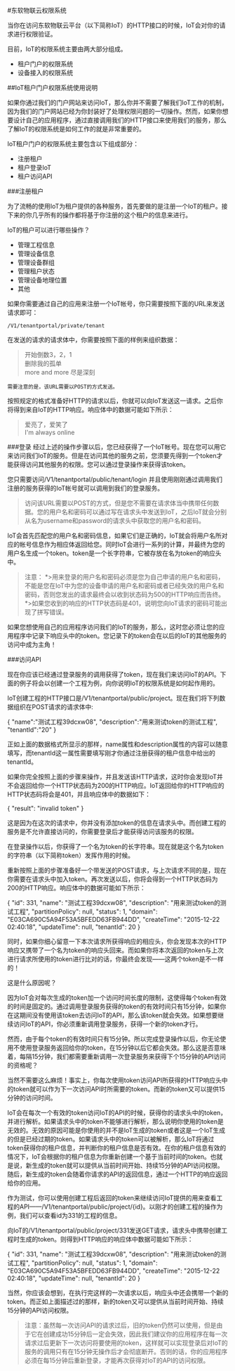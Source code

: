 #东软物联云权限系统

当你在访问东软物联云平台（以下简称IoT）的HTTP接口的时候，IoT会对你的请求进行权限验证。  

目前，IoT的权限系统主要由两大部分组成。  

* 租户门户的权限系统
* 设备接入的权限系统



##IoT租户门户权限系统使用说明

如果你通过我们的门户网站来访问IoT，那么你并不需要了解我们IoT工作的机制，因为我们的门户网站已经为你封装好了处理权限问题的一切操作。然而，如果你想要设计自己的应用程序，通过直接调用我们的HTTP接口来使用我们的服务，那么了解IoT的权限系统是如何工作的就是非常重要的。  


IoT租户门户的权限系统主要包含以下组成部分：  

* 注册租户
* 租户登录IoT
* 租户访问API

###注册租户

为了流畅的使用IoT为租户提供的各种服务，首先要做的是注册一个IoT的租户。接下来的你几乎所有的操作都将基于你注册的这个租户的信息来进行。  

IoT的租户可以进行哪些操作？  

* 管理工程信息
* 管理设备信息
* 管理设备群组
* 管理租户状态
* 管理设备地理位置
* 其他

如果你需要通过自己的应用来注册一个IoT帐号，你只需要按照下面的URL来发送请求即可：  

    /V1/tenantportal/private/tenant

在发送的请求的请求体中，你需要按照下面的样例来组织数据：  

>开始倒数3，2，1  
删除我的孤单  
more and more 尽是深刻

    需要注意的是，该URL需要以POST的方式发送。

按照规定的格式准备好HTTP的请求以后，你就可以向IoT发送这一请求。之后你将得到来自IoT的HTTP响应。响应体中的数据可能如下所示：  

>爱亮了，爱笑了  
I'm always online

###登录
经过上述的操作步骤以后，您已经获得了一个IoT帐号。现在您可以用它来访问我们IoT的服务。但是在访问其他的服务之前，您须要先得到一个token才能获得访问其他服务的权限。您可以通过登录操作来获得该token。  

您只需要访问/V1/tenantportal/public/tenant/login 并且使用刚刚通过调用我们注册的服务获得的IoT帐号就可以调用到我们的登录服务。
>访问该URL需要以POST的方式，但是您不需要在请求体当中携带任何数据。您的用户名和密码可以通过写在请求头中发送到IoT，之后IoT就会分别从名为username和password的请求头中获取您的用户名和密码。

IoT会首先匹配您的用户名和密码信息，如果它们是正确的，IoT就会将用户名所对应的帐号信息作为相应体返回给您。同时IoT会进行一系列的计算，并最终为您的用户名生成一个token。token是一个长字符串，它被存放在名为token的响应头中。

>注意：
*>用来登录的用户名和密码必须是您为自己申请的用户名和密码，不能是您在IoT中为您的设备申请的用户名和密码或者已经失效的用户名和密码，否则您发出的请求最终会以收到状态码为500的HTTP响应而告终。
*>如果您收到的响应的HTTP状态码是401，说明您向IoT请求的密码可能出现了拼写错误。

如果您想使用自己的应用程序访问我们的IoT的服务，那么，这时您必须让您的应用程序中记录下响应头中的token。您记录下的token会在以后的IoT的其他服务的访问中成为主角！

###访问API

现在你应该已经通过登录服务的调用获得了token，现在我们来访问IoT的API。下面的例子将会以创建一个工程为例，向你说明IoT的权限系统是如何起作用的。

IoT创建工程的HTTP接口是/V1/tenantportal/public/project。现在我们将下列数据组织在POST请求的请求体中:

{
"name":"测试工程39dcxw08",
"description":"用来测试token的测试工程",
"tenantId":"20"
}

正如上面的数据格式所显示的那样，name属性和description属性的内容可以随意填写，而tenantId这一属性需要填写刚才你通过注册获得的租户信息中给出的tenantId。

如果你完全按照上面的步骤来操作，并且发送该HTTP请求，这时你会发现IoT并不会返回给你一个HTTP状态码为200的HTTP响应。IoT返回给你的HTTP响应的HTTP状态码将会是401，并且响应体中的数据如下：

{
    "result": "invalid token"
}

这是因为在这次的请求中，你并没有添加token的信息在请求头中。而创建工程的服务是不允许直接访问的，你需要登录后才能获得访问该服务的权限。

在登录操作以后，你获得了一个名为token的长字符串。现在就是这个名为token的字符串（以下简称token）发挥作用的时候。

重新按照上面的步骤准备好一个带发送的POST请求，与上次请求不同的是，现在你需要在请求头中加入token。再次发送以后，你将会得到一个HTTP状态码为200的HTTP响应。响应体中的数据可能如下所示：

{
    "id": 331,
    "name": "测试工程39dcxw08",
    "description": "用来测试token的测试工程",
    "partitionPolicy": null,
    "status": 1,
    "domain": "E03CA690C5A94F53A5BFEDD63FB944DD",
    "createTime": "2015-12-22 02:40:18",
    "updateTime": null,
    "tenantId": 20
}

同时，如果你细心留意一下本次请求所获得响应的相应头，你会发现本次的HTTP响应又携带了一个名为token的响应头回来。而如果你将本次返回的token与上次进行请求所使用的token进行比对的话，你最终会发现——这两个token是不一样的！

这是什么原因呢？

因为IoT会对每次生成的token加一个访问时间长度的限制，这使得每个token有效的时间是固定的。通过调用登录服务获得的token的有效时间只有15分钟，如果你在这期间没有使用该token去访问IoT的API，那么该token就会失效。如果想要继续访问IoT的API，你必须重新调用登录服务，获得一个新的token才行。

然而，由于每个token的有效时间只有15分钟。所以完成登录操作以后，你无论使用不使用登录服务返回给你的token，在15分钟以后它都会失效。那么这是否意味着，每隔15分钟，我们都需要重新调用一次登录服务来获得下个15分钟的API访问的资格呢？

当然不需要这么麻烦！事实上，你每次使用token访问API所获得的HTTP响应头中的token就可以作为下一次访问API时所需要的token。而新的token又可以提供15分钟的访问时间。

IoT会在每次一个有效的token访问IoT的API的时候，获得你的请求头中的token，并进行解析。如果请求头中的token不能够进行解析，那么说明你使用的token是无效的。无效的原因可能是你使用的并不是IoT生成的token或者这是一个IoT生成的但是已经过期的token。如果请求头中的token可以被解析，那么IoT将通过token获得你的租户信息，并判断你的租户信息是否有效。在你的租户信息有效的情况下，IoT会根据你的租户信息为你重新创建一个基于当前时间的token。也就是说，新生成的token就可以提供从当前时间开始、持续15分钟的API访问权限。随后，新生成的token会随着你请求的API的返回信息，通过一个HTTP的响应返回给你的应用。

作为测试，你可以使用创建工程后返回的token来继续访问IoT提供的用来查看工程的API——/V1/tenantportal/public/project/{id}。以刚才的创建工程的操作为例，我们可以查看id为331的工程的信息。

向IoT的/V1/tenantportal/public/project/331发送GET请求，请求头中携带创建工程时生成的token。则得到HTTP响应的响应体中数据可能如下所示：

{
    "id": 331,
    "name": "测试工程39dcxw08",
    "description": "用来测试token的测试工程",
    "partitionPolicy": null,
    "status": 1,
    "domain": "E03CA690C5A94F53A5BFEDD63FB944DD",
    "createTime": "2015-12-22 02:40:18",
    "updateTime": null,
    "tenantId": 20
}

当然，你应该会想到，在执行完这样的一次请求以后，响应头中还会携带一个新的token。而正如上面描述过的那样，新的token又可以提供从当前时间开始、持续15分钟的API访问权限。

>注意：虽然每一次访问API的请求过后，旧的token仍然可以使用，但是由于它在创建成功15分钟后一定会失效，因此我们建议你的应用程序在每一次请求过后更新下一次访问将要使用的token，这样就可以实现登录后对IoT的服务的调用只有在15分钟无操作后才会彻底断开。否则的话，你的应用程序必须在每15分钟后重新登录，才能再次获得对IoT的API的访问权限。
